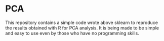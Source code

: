 # PCA
This repository contains a simple code wrote above sklearn to reproduce the results obtained with R for PCA analysis.
It is being made to be simple and easy to use even by those who have no programming skills.
